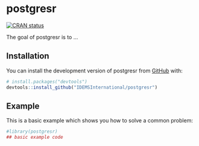 
<!-- README.md is generated from README.Rmd. Please edit that file -->

# postgresr

<!-- badges: start -->

[![CRAN
status](https://www.r-pkg.org/badges/version/postgresr)](https://CRAN.R-project.org/package=postgresr)
<!-- badges: end -->

The goal of postgresr is to …

## Installation

You can install the development version of postgresr from
[GitHub](https://github.com/) with:

``` r
# install.packages("devtools")
devtools::install_github("IDEMSInternational/postgresr")
```

## Example

This is a basic example which shows you how to solve a common problem:

``` r
#library(postgresr)
## basic example code
```
